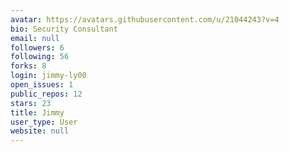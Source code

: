 ```yaml
---
avatar: https://avatars.githubusercontent.com/u/21044243?v=4
bio: Security Consultant
email: null
followers: 6
following: 56
forks: 8
login: jimmy-ly00
open_issues: 1
public_repos: 12
stars: 23
title: Jimmy
user_type: User
website: null
---
```

